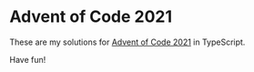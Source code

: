 # Advent of Code 2021

These are my solutions for [Advent of Code 2021](https://adventofcode.com) in TypeScript.

Have fun!
